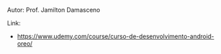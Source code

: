 Autor: Prof. Jamilton Damasceno

Link:
- https://www.udemy.com/course/curso-de-desenvolvimento-android-oreo/
